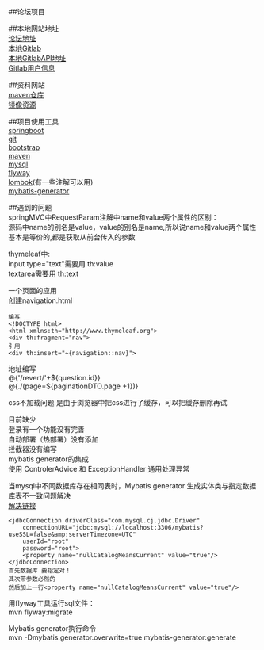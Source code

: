 ##论坛项目<br>

##本地网站地址<br>
[论坛地址](http://localhost:8887)<br>
[本地Gitlab](http://192.168.31.174/)<br>
[本地GitlabAPI地址](http://192.168.31.174/help/api/oauth2.md)<br>
[Gitlab用户信息](http://192.168.31.174/api/v4/user?access_token=jCEq22FxbCc2Jsr7uySM)

##资料网站<br>
[maven仓库](https://mvnrepository.com/)<br>
[镜像资源](https://mirrors.tuna.tsinghua.edu.cn/)<br>

##项目使用工具<br>
[springboot](https://spring.io/)<br>
[git](https://git-scm.com/)<br>
[bootstrap](https://www.bootcss.com/)<br>
[maven](http://maven.apache.org/)<br>
[mysql](https://www.mysql.com/)<br>
[flyway](https://flywaydb.org/)<br>
[lombok](https://projectlombok.org/)(有一些注解可以用)<br>
[mybatis-generator](http://mybatis.org/generator/running/running.html)

##遇到的问题<br>
springMVC中RequestParam注解中name和value两个属性的区别：<br>
源码中name的别名是value，value的别名是name,所以说name和value两个属性基本是等价的,都是获取从前台传入的参数<br>

thymeleaf中:<br>
input type="text"需要用 th:value<br>
textarea需要用 th:text<br>

一个页面的应用<br>
创建navigation.html<br>

    编写
    <!DOCTYPE html>
    <html xmlns:th="http://www.thymeleaf.org">
    <div th:fragment="nav">
    引用
    <div th:insert="~{navigation::nav}">

地址编写<br>
@{'/revert/'+${question.id}}<br>
@{./(page=${paginationDTO.page +1})}<br>

css不加载问题
是由于浏览器中把css进行了缓存，可以把缓存删除再试

目前缺少<br>
登录有一个功能没有完善<br>
自动部署（热部署）没有添加<br>
拦截器没有编写<br>
mybatis generator的集成<br>
使用 ControlerAdvice 和 ExceptionHandler 通用处理异常<br>

当mysql中不同数据库存在相同表时，Mybatis generator 生成实体类与指定数据库表不一致问题解决<br>
[解决链接](https://blog.csdn.net/weixin_41809435/article/details/85207563)<br>

    <jdbcConnection driverClass="com.mysql.cj.jdbc.Driver"
        connectionURL="jdbc:mysql://localhost:3306/mybatis?useSSL=false&amp;serverTimezone=UTC"
        userId="root"
        password="root">
        <property name="nullCatalogMeansCurrent" value="true"/>
    </jdbcConnection>
    首先数据库 要指定对！
    其次带参数必然的
    然后加上一行<property name="nullCatalogMeansCurrent" value="true"/>

用flyway工具运行sql文件：<br>
mvn flyway:migrate<br>

Mybatis generator执行命令<br>
mvn -Dmybatis.generator.overwrite=true mybatis-generator:generate<br>